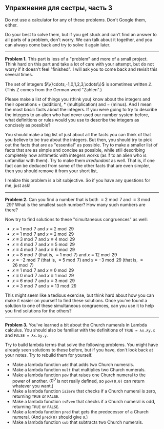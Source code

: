 ## Упражнения для сестры, часть 3

Do not use a calculator for any of these problems. Don't Google them, either. <br>
    
Do your best to solve them, but if you get stuck and can't find an answer to all parts of a problem, don't worry. We can talk about it together, and you can always come back and try to solve it again later.

<hr>

**Problem 1.** This part is less of a "problem" and more of a small project. Think hard on this part and take a lot of care with your attempt, but do not worry if it doesn't feel "finished". I will ask you to come back and revisit this several times.

The set of integers $\\{\cdots,-1,0,1,2,3,\cdots\\}$ is sometimes written $\mathbb Z$. (This Z comes from the German word "Zahlen".)

Please make a list of things you (think you) know about the integers and their operations $+$ (addition), $\ast$ (multiplication) and $-$ (minus). And I mean the most *basic* facts about the integers. If you were going to try to describe the integers to an alien who had never used our number system before, what definitions or rules would you use to describe the integers as concisely as possible?

You should make a big list of just about all the facts you can think of that you believe to be true about the integers. But then, you should try to pick out the facts that are as "essential" as possible. Try to make a smaller list of facts that are as simple and concise as possible, while still describing completely how arithmetic with integers works (as if to an alien who is unfamiliar with them). Try to make them *irredundant* as well. That  is, if one fact can be deduced from some of the other facts that are even simpler, then you should remove it from your short list.

I realize this problem is a bit subjective. So if you have any questions for me, just ask!

<hr>

**Problem 2.** Can you find a number that is both $\equiv 2\bmod 7$ and $\equiv 3\bmod 29$? What is the smallest such number? How many such numbers are there?

Now try to find solutions to these "simultaneous congruences" as well:

- $x\equiv 1\bmod 7$ and $x\equiv 2\bmod 29$
- $x\equiv 1\bmod 7$ and $x\equiv 2\bmod 29$
- $x\equiv 3\bmod 7$ and $x\equiv 4\bmod 29$
- $x\equiv 4\bmod 7$ and $x\equiv 5\bmod 29$
- $x\equiv 4\bmod 7$ and $x\equiv 6\bmod 29$
- $x\equiv 8\bmod 7$ (that is, $\equiv 1\bmod 7$) and $x\equiv 12\bmod 29$
- $x\equiv -2\bmod 7$ (that is, $\equiv 5\bmod 7$) and $x\equiv -3\bmod 29$ (that is, $\equiv 26\bmod 7$)
- $x\equiv 1\bmod 7$ and $x\equiv 0\bmod 29$
- $x\equiv 0\bmod 7$ and $x\equiv 1\bmod 29$
- $x\equiv 6\bmod 7$ and $x\equiv 3\bmod 29$
- $x\equiv 3\bmod 7$ and $x\equiv 13\bmod 29$

This might seem like a tedious exercise, but think hard about how you can make it easier on yourself to find these solutions. Once you've found a solution to one of these simultaneous congruences, can you use it to help you find solutions for the others?

<hr>

**Problem 3.** You've learned a bit about the Church numerals in Lambda calculus. You should also be familiar with the definitions of `TRUE = λx.λy.x` and `FALSE = λx.λy.y`.

Try to build lambda terms that solve the following problems. You might have already seen solutions to these before, but if you have, don't look back at your notes. Try to rebuild them for yourself.

- Make a lambda function `add` that adds two Church numerals.
- Make a lambda function `mult` that multiplies two Church numerals.
- Make a lambda function `pow` that raises one Church numeral to the power of another. ($0^0$ is not really defined, so `pow(0,0)` can return whatever you want.)
- Make a lambda function `isZero` that checks if a Church numeral is zero, returning `TRUE` or `FALSE`.
- Make a lambda function `isEven` that checks if a Church numeral is odd, returning `TRUE` or `FALSE`.
- Make a lambda function `pred` that gets the predecessor of a Church numeral. (And `pred(0)` should give `0`.)
- Make a lambda function `sub` that subtracts two Church numerals.
